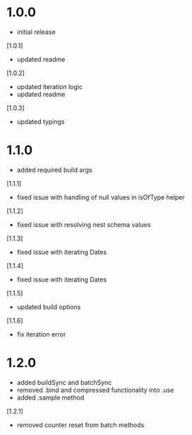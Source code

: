 # 1.0.0

-   initial release

[1.0.1]

-   updated readme

[1.0.2]

-   updated iteration logic
-   updated readme

[1.0.3]

-   updated typings

# 1.1.0

-   added required build args

[1.1.1]

-   fixed issue with handling of null values in isOfType helper

[1.1.2]

-   fixed issue with resolving nest schema values

[1.1.3]

-   fixed issue with iterating Dates

[1.1.4]

-   fixed issue with iterating Dates

[1.1.5]

-   updated build options

[1.1.6]

-   fix iteration error

# 1.2.0

-   added buildSync and batchSync
-   removed .bind and compressed functionality into .use
-   added .sample method

[1.2.1]

-   removed counter reset from batch methods
